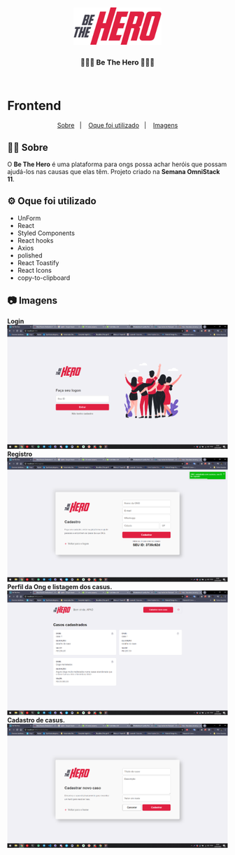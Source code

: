 
<h1 align="center">
    <img alt="Be The hero" src="frontend/src/assets/logo.svg" width="200px" />
</h1>

<h3 align="center">
  💜🦸‍♀️ Be The Hero 🦹‍♂️🆘
</h3>
<br />
<h1> Frontend </h1>

<p align="center">
  <a href="#rocket-sobre-o-desafio">Sobre</a>&nbsp;&nbsp;&nbsp;|&nbsp;&nbsp;&nbsp;
  <a href='#gear-oque-foi-utilizado'>Oque foi utilizado</a>&nbsp;&nbsp;&nbsp;|&nbsp;&nbsp;&nbsp;
  <a href="#camera-imagens">Imagens</a>
</p>

## 🦸‍♀️ Sobre

O <strong>Be The Hero</strong> é uma plataforma para ongs possa achar heróis que possam ajudá-los nas causas que elas têm.
Projeto criado na <strong>Semana OmniStack 11</strong>.



## ⚙️ Oque foi utilizado
<ul>
  <li>UnForm</li>
  <li>React</li>
  <li>Styled Components</li>
  <li>React hooks</li>
  <li>Axios</li>
  <li>polished</li>
  <li>React Toastify</li>
  <li>React Icons</li>
  <li>copy-to-clipboard</li>
</ul>

## 📷 Imagens

<strong>Login</strong>
<img src='frontend/img/login.png'>
<br />
<strong>Registro</strong>
<img src='frontend/img/register.png'>
<br />
<strong>Perfil da Ong e listagem dos casus.</strong>
<img src='frontend/img/profile.png'>
<br />
<strong>Cadastro de casus.</strong>
<img src='frontend/img/incidents.png'>
